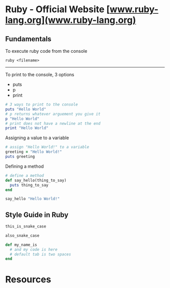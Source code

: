 # Ruby - Official Website [www.ruby-lang.org](www.ruby-lang.org)

## Fundamentals
To execute ruby code from the console

`ruby <filename>`
___

To print to the console, 3 options
* puts 
* p
* print

```rb
# 3 ways to print to the console
puts "Hello World"
# p returns whatever arguement you give it
p "Hello World"
# print does not have a newline at the end
print "Hello World"
```
Assigning a value to a variable
```rb
# assign "Hello World!" to a variable
greeting = "Hello World!"
puts greeting
```

Defining a method
```rb
# define a method
def say_hello(thing_to_say)
  puts thing_to_say
end

say_hello "Hello World!"
```
## Style Guide in Ruby
```ruby
this_is_snake_case

also_snake_case

def my_name_is
  # and my code is here
  # default tab is two spaces
end
```

# Resources 